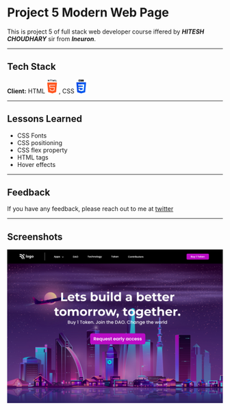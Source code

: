 
# Project 5 Modern Web Page

This is project 5 of full stack web developer course iffered by ***HITESH CHOUDHARY***
sir from ***Ineuron***.
***
## Tech Stack

**Client:** HTML![html Img](/assets/html.png), CSS![css img](/assets/css.png)

***


## Lessons Learned

- CSS Fonts
- CSS positioning
- CSS flex property
- HTML tags
- Hover effects
***
## Feedback

If you have any feedback, please reach out to me at [twitter](https://twitter.com/codewithchetan)
***

## Screenshots

![Screenshot](/5.png)

